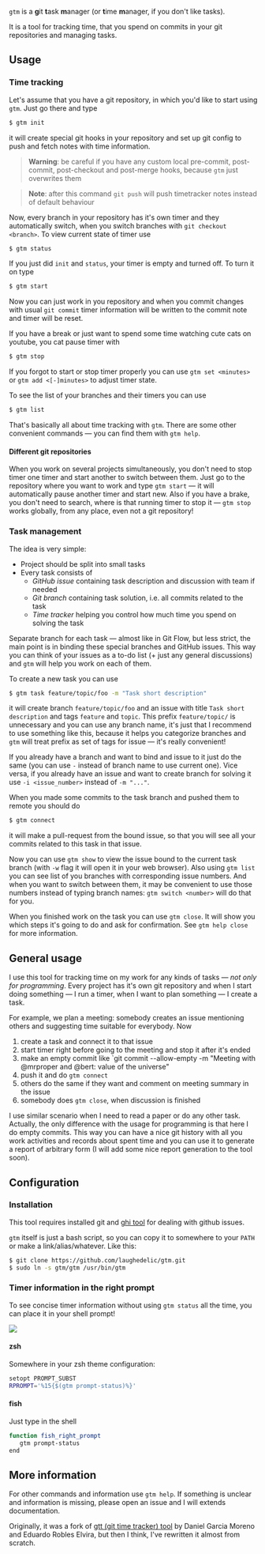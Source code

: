 `gtm` is a **g**it **t**ask **m**anager (or **t**ime **m**anager, if you don't like tasks).

It is a tool for tracking time, that you spend on commits in your git repositories and managing tasks.

## Usage

### Time tracking

Let's assume that you have a git repository, in which you'd like to start using `gtm`. Just go there and type
```bash
$ gtm init
```
it will create special git hooks in your repository and set up git config to push and fetch notes with time information.

> **Warning**: be careful if you have any custom local pre-commit, post-commit, post-checkout and post-merge hooks, because `gtm` just overwrites them

> **Note**: after this command `git push` will push timetracker notes instead of default behaviour

Now, every branch in your repository has it's own timer and they automatically switch, when you switch branches with `git checkout <branch>`. 
To view current state of timer use
```bash
$ gtm status
```
If you just did `init` and `status`, your timer is empty and turned off. To turn it on type
```bash
$ gtm start
```

Now you can just work in you repository and when you commit changes with usual `git commit` timer information will be written to the commit note and timer will be reset.

If you have a break or just want to spend some time watching cute cats on youtube, you cat pause timer with
```bash
$ gtm stop
```

If you forgot to start or stop timer properly you can use `gtm set <minutes>` or `gtm add <[-]minutes>` to adjust timer state.

To see the list of your branches and their timers you can use
```bash
$ gtm list
```

That's basically all about time tracking with `gtm`. There are some other convenient commands — you can find them with `gtm help`.

#### Different git repositories

When you work on several projects simultaneously, you don't need to stop timer one timer and start another to switch between them. Just go to the repository where you want to work and type `gtm start` — it will automatically pause another timer and start new. Also if you have a brake, you don't need to search, where is that running timer to stop it — `gtm stop` works globally, from any place, even not a git repository!

### Task management

The idea is very simple:
- Project should be split into small tasks
- Every task consists of
  + _GitHub issue_ containing task description and discussion with team if needed
  + _Git branch_ containing task solution, i.e. all commits related to the task
  + _Time tracker_ helping you control how much time you spend on solving the task

Separate branch for each task — almost like in Git Flow, but less strict, the main point is in binding these special branches and GitHub issues. This way you can think of your issues as a to-do list (+ just any general discussions) and `gtm` will help you work on each of them.

To create a new task you can use
```bash
$ gtm task feature/topic/foo -m "Task short description"
```
it will create branch `feature/topic/foo` and an issue with title `Task short description` and tags `feature` and `topic`. This prefix `feature/topic/` is unnecessary and you can use any branch name, it's just that I recommend to use something like this, because it helps you categorize branches and `gtm` will treat prefix as set of tags for issue — it's really convenient!

If you already have a branch and want to bind and issue to it just do the same (you can use `-` instead of branch name to use current one). Vice versa, if you already have an issue and want to create branch for solving it use `-i <issue_number>` instead of `-m "..."`.

When you made some commits to the task branch and pushed them to remote you should do
```bash
$ gtm connect
```
it will make a pull-request from the bound issue, so that you will see all your commits related to this task in that issue.

Now you can use `gtm show` to view the issue bound to the current task branch (with `-w` flag it will open it in your web browser). Also using `gtm list` you can see list of you branches with corresponding issue numbers. And when you want to switch between them, it may be convenient to use those numbers instead of typing branch names: `gtm switch <number>` will do that for you.

When you finished work on the task you can use `gtm close`. It will show you which steps it's going to do and ask for confirmation. See `gtm help close` for more information.

## General usage

I use this tool for tracking time on my work for any kinds of tasks — _not only for programming_. Every project has it's own git repository and when I start doing something — I run a timer, when I want to plan something — I create a task. 

For example, we plan a meeting: somebody creates an issue mentioning others and suggesting time suitable for everybody. Now 
1. create a task and connect it to that issue
2. start timer right before going to the meeting and stop it after it's ended
3. make an empty commit like `git commit --allow-empty -m "Meeting with @mrproper and @bert: value of the universe"
4. push it and do `gtm connect`
5. others do the same if they want and comment on meeting summary in the issue
6. somebody does `gtm close`, when discussion is finished

I use similar scenario when I need to read a paper or do any other task. Actually, the only difference with the usage for programming is that here I do empty commits. This way you can have a nice git history with all you work activities and records about spent time and you can use it to generate a report of arbitrary form (I will add some nice report generation to the tool soon).

## Configuration

### Installation

This tool requires installed git and [ghi tool](https://github.com/stephencelis/ghi) for dealing with github issues.

`gtm` itself is just a bash script, so you can copy it to somewhere to your `PATH` or make a link/alias/whatever. Like this:
```bash
$ git clone https://github.com/laughedelic/gtm.git
$ sudo ln -s gtm/gtm /usr/bin/gtm
```

### Timer information in the right prompt

To see concise timer information without using `gtm status` all the time, you can place it in your shell prompt!

![](http://i.imgur.com/NRdzXwF.png?1)

#### zsh

Somewhere in your zsh theme configuration:
```bash
setopt PROMPT_SUBST
RPROMPT='%15{$(gtm prompt-status)%}'
```

#### fish

Just type in the shell
```bash
function fish_right_prompt
   gtm prompt-status
end
```


## More information

For other commands and information use `gtm help`. If something is unclear and information is missing, please open an issue and I will extends documentation.

Originally, it was a fork of [gtt (git time tracker) tool](http://gitorious.org/gtt/gtt) by Daniel Garcia Moreno and Eduardo Robles Elvira, but then I think, I've rewritten it almost from scratch.
